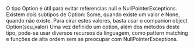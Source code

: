 O tipo Option é útil para evitar referencias null e NullPointerExceptions.
Existem dois subtipos de Option: Some, quando existe um valor e None, quando não existe.
Para cirar estes valores, basta usar o companion object Option(seu_valor)
Uma vez definido um option, além dos métodos deste tipo, pode-se usar diversos recursos da linguagem, como pattern matching e funções de alta ordem sem se preocupar com NullPointerExceptions.

